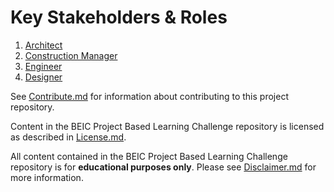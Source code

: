 # Key Stakeholders & Roles

1. [Architect]()
2. [Construction Manager](https://github.com/BEICBIM/BEICPBLChallenge/blob/master/Phase3/Stakeholders_Roles/ConstructionManager.md)
3. [Engineer](https://github.com/BEICBIM/BEICPBLChallenge/blob/master/Phase3/Stakeholders_Roles/Engineer.md)
4. [Designer]()

See [Contribute.md](https://github.com/BEICBIM/BEICPBLChallenge/blob/master/Contribute.md) for information about contributing to this project repository.

Content in the BEIC Project Based Learning Challenge repository is licensed as described in [License.md](https://github.com/BEICBIM/BEICPBLChallenge/blob/master/License.md).

All content contained in the BEIC Project Based Learning Challenge repository is for **educational purposes only**.  Please see [Disclaimer.md](https://github.com/BEICBIM/BEICPBLChallenge/blob/master/Disclaimer.md) for more information.
